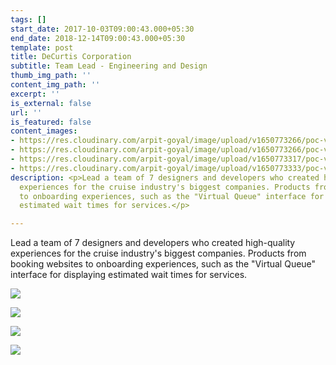 ```yaml
---
tags: []
start_date: 2017-10-03T09:00:43.000+05:30
end_date: 2018-12-14T09:00:43.000+05:30
template: post
title: DeCurtis Corporation
subtitle: Team Lead - Engineering and Design
thumb_img_path: ''
content_img_path: ''
excerpt: ''
is_external: false
url: ''
is_featured: false
content_images:
- https://res.cloudinary.com/arpit-goyal/image/upload/v1650773266/poc-vq.netlify.app__Samsung_Galaxy_S8_y9n3po.png
- https://res.cloudinary.com/arpit-goyal/image/upload/v1650773266/poc-vq.netlify.app__Samsung_Galaxy_S8_1_eaow82.png
- https://res.cloudinary.com/arpit-goyal/image/upload/v1650773317/poc-vq.netlify.app__Samsung_Galaxy_S8_2_ztwoj0.png
- https://res.cloudinary.com/arpit-goyal/image/upload/v1650773333/poc-vq.netlify.app__Samsung_Galaxy_S8_3_osa0b3.png
description: <p>Lead a team of 7 designers and developers who created high-quality
  experiences for the cruise industry's biggest companies. Products from booking websites
  to onboarding experiences, such as the "Virtual Queue" interface for displaying
  estimated wait times for services.</p>

---
```

Lead a team of 7 designers and developers who created high-quality experiences for the cruise industry's biggest companies. Products from booking websites to onboarding experiences, such as the "Virtual Queue" interface for displaying estimated wait times for services.

![](https://res.cloudinary.com/arpit-goyal/image/upload/v1650773266/poc-vq.netlify.app__Samsung_Galaxy_S8_y9n3po.png)

![](https://res.cloudinary.com/arpit-goyal/image/upload/v1650773266/poc-vq.netlify.app__Samsung_Galaxy_S8_1_eaow82.png)

![](https://res.cloudinary.com/arpit-goyal/image/upload/v1650773317/poc-vq.netlify.app__Samsung_Galaxy_S8_2_ztwoj0.png)

![](https://res.cloudinary.com/arpit-goyal/image/upload/v1650773333/poc-vq.netlify.app__Samsung_Galaxy_S8_3_osa0b3.png)